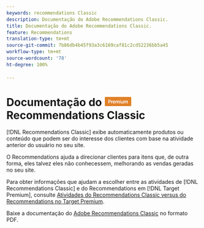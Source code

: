 ```yaml
---
keywords: recommendations Classic
description: Documentação do Adobe Recommendations Classic.
title: Documentação do Adobe Recommendations Classic.
feature: Recommendations
translation-type: tm+mt
source-git-commit: 7b86db4b45f93a3c6169caf81c2cd52236bb5a45
workflow-type: tm+mt
source-wordcount: '78'
ht-degree: 100%

---
```



# Documentação do ![PREMIUM](/help/assets/premium.png) Recommendations Classic

[!DNL Recommendations Classic] exibe automaticamente produtos ou conteúdo que podem ser do interesse dos clientes com base na atividade anterior do usuário no seu site.

O Recommendations ajuda a direcionar clientes para itens que, de outra forma, eles talvez eles não conhecessem, melhorando as vendas geradas no seu site.

Para obter informações que ajudam a escolher entre as atividades de [!DNL Recommendations Classic] e do Recommendations em [!DNL Target Premium], consulte [Atividades do Recommendations Classic versus do Recommendations no Target Premium](/help/c-recommendations/c-recommendations-faq/recommendations-classic-versus-recommendations-activities-target-premium.md).

Baixe a documentação do [Adobe Recommendations Classic](/help/assets/adobe-recommendations-classic.pdf) no formato PDF.